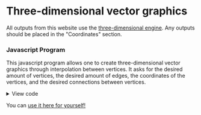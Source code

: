 # Three-dimensional vector graphics

All outputs from this website use the [three-dimensional engine](3dengine.md). Any outputs should be placed in the "Coordinates" section.

### Javascript Program

This javascript program allows one to create three-dimensional vector graphics through interpolation between vertices. It asks for the desired amount of vertices, the desired amount of edges, the coordinates of the vertices, and the desired connections between vertices.
<details>
  <summary>View code</summary>

```
let vcnt = prompt("Amount of vertices?");
let ecnt = prompt("Amount of edges?");
let eden = Math.floor((400-vcnt)/ecnt);
let output = "";

let x = []; //Array of x coordinates
let y = []; //Array of y coordinates
let z = []; //Array of z coordinates
let e1 = []; //Array of connection starts
let e2 = []; //Array of connection ends

for(i = 1; i <= vcnt; i++)
	{
  	x[i] = prompt("X-coordinate for vertex #"+i).toString();
    y[i] = prompt("Y-coordinate for vertex #"+i).toString();
    z[i] = prompt("Z-coordinate for vertex #"+i).toString();
  } //Gets coordinates
  
for(i = 1; i <= ecnt; i++)
	{
  	e1[i] = prompt("Connect which vertex to another? (Connection number "+i+")");
    e2[i] = prompt("Connect it to which vertex? (Connection number "+i+")")
  } //Gets connections
  
let xi = "xi = ";
let yi = "yi = ";
let zi = "zi = "; //Sets up xi, yi, zi
  
for(i = 1; i <= vcnt; i++)
	{
  	xi = xi+"if(index == "+(400-i)+","+x[i]+",";
    yi = yi+"if(index == "+(400-i)+","+y[i]+",";
    zi = zi+"if(index == "+(400-i)+","+z[i]+",";
  } //Sets coordinates of vertices

for(i = 1; i <= ecnt; i++)
	{
  	xi = xi+"if(index < "+i*eden+",lerp(index/"+eden+" - "+(i-1)+","+x[e1[i]]+","+x[e2[i]]+"),";
    yi = yi+"if(index < "+i*eden+",lerp(index/"+eden+" - "+(i-1)+","+y[e1[i]]+","+y[e2[i]]+"),";
    zi = zi+"if(index < "+i*eden+",lerp(index/"+eden+" - "+(i-1)+","+z[e1[i]]+","+z[e2[i]]+"),";
  } //Inputs connections
  
xi = xi+"0";
yi = yi+"0";
zi = zi+"0"; //Vertices not included put at origin
  
for(i = 1; i <= parseInt(vcnt) + parseInt(ecnt); i++)
	{
  	xi = xi+")";
    yi = yi+")";
    zi = zi+")";
  } //Close if statements
  
xi = xi+";";
yi = yi+";";
zi = zi+";";

console.log(output+xi+"\n\n"+yi+"\n\n"+zi);
```

</details>

You can [use it here for yourself!](vectorgraphicsjs.html)
